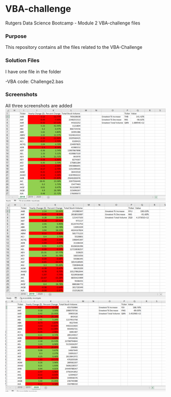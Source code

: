 # VBA-challenge
Rutgers Data Science Bootcamp - Module 2 VBA-challenge files

### Purpose
This repository contains all the files related to the VBA-Challenge

### Solution Files
I have one file in the folder

-VBA code: Challenge2.bas


### Screenshots
All three screenshots are added
![alt text](https://github.com/AprilHolmes7825/VBA-challenge/blob/main/2018%20Results%20Screenshot.png "2018 Results")
![alt text](https://github.com/AprilHolmes7825/VBA-challenge/blob/main/2019%20Results%20Screenshot.png "2019 Results")
![alt text](https://github.com/AprilHolmes7825/VBA-challenge/blob/main/2020%20Results%20Screenshot.png "2020 Results")
